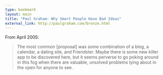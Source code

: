 ```yaml
---
type: bookmark
layout: main
title: "Paul Graham: Why Smart People Have Bad Ideas"
external_link: http://paulgraham.com/bronze.html
---
```

From April 2005:

  

> The most common [proposal] was some combination of a blog, a calendar, a
dating site, and Friendster. Maybe there is some new killer app to be
discovered here, but it seems perverse to go poking around in this fog when
there are valuable, unsolved problems lying about in the open for anyone to
see.

